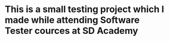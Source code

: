 # This is a small testing project which I made while attending Software Tester cources at SD Academy